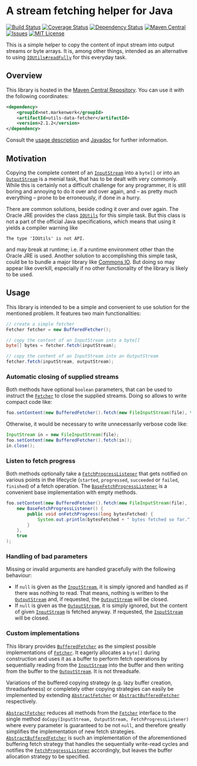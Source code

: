 # A stream fetching helper for Java

[![Build Status](https://travis-ci.org/markenwerk/java-utils-data-fetcher.svg?branch=master)](https://travis-ci.org/markenwerk/java-utils-data-fetcher)
[![Coverage Status](https://coveralls.io/repos/markenwerk/java-utils-data-fetcher/badge.svg?branch=master&service=github)](https://coveralls.io/github/markenwerk/java-utils-data-fetcher?branch=master)
[![Dependency Status](https://www.versioneye.com/user/projects/562bcca036d0ab00160013f7/badge.svg)](https://www.versioneye.com/user/projects/562bcca036d0ab00160013f7)
[![Maven Central](https://maven-badges.herokuapp.com/maven-central/net.markenwerk/utils-data-fetcher/badge.svg)](https://maven-badges.herokuapp.com/maven-central/net.markenwerk/utils-data-fetcher)
[![Issues](https://img.shields.io/github/issues/markenwerk/java-utils-data-fetcher.svg)](https://github.com/markenwerk/java-utils-data-fetcher/issues)
[![MIT License](https://img.shields.io/badge/license-MIT-brightgreen.svg)](https://github.com/markenwerk/java-utils-data-fetcher/blob/master/LICENSE)

This is a simple helper to copy the content of input stream into output streams or byte arrays. It is, among other things, intended as an alternative to using [`IOUtils#readFully`](http://grepcode.com/file/repository.grepcode.com/java/root/jdk/openjdk/7u40-b43/sun/misc/IOUtils.java#IOUtils.readFully%28java.io.InputStream%2Cint%2Cboolean%29) for this everyday task.

## Overview

This library is hosted in the [Maven Central Repository](https://maven-badges.herokuapp.com/maven-central/net.markenwerk/utils-data-fetcher). You can use it with the following coordinates:

```xml
<dependency>
	<groupId>net.markenwerk</groupId>
	<artifactId>utils-data-fetcher</artifactId>
	<version>2.1.2</version>
</dependency>
```

Consult the [usage description](#usage) and [Javadoc](http://markenwerk.github.io/java-utils-data-fetcher/javadoc/2.1.1/index.html) for further information.

## Motivation

Copying the complete content of an [`InputStream`][InputStream] into a `byte[]` or into an [`OutputStream`][OutputStream] is a menial task, that has to be dealt with very commonly. While this is certainly not a difficult challenge for any programmer, it is still boring and annoying to do it over and over again, and – as pretty much everything – prone to be erroneously, if done in a hurry.

There are common solutions, beside coding it over and over again. The Oracle JRE provides the class [`IOUtils`](http://grepcode.com/file/repository.grepcode.com/java/root/jdk/openjdk/7u40-b43/sun/misc/IOUtils.java) for this simple task. But this class is not a part of the official Java specifications, which means that using it yields a compiler warning like

```
The type 'IOUtils' is not API.
```

and may break at runtime; i.e. if a runtime environment other than the Oracle JRE is used. Another solution to accomplishing this simple task, could be to bundle a major library like [Commons IO](http://commons.apache.org/proper/commons-io/). But doing so may appear like overkill, especially if no other functionality of the library is likely to be used.


## Usage

This library is intended to be a simple and convenient to use solution for the mentioned problem. It features two main functionalities:

```java
// create a simple fetcher
Fetcher fetcher = new BufferedFetcher();

// copy the content of an InputStream into a byte[]
byte[] bytes = fetcher.fetch(inputStream);

// copy the content of an InputStream into an OutputStream
fetcher.fetch(inputStream, outputStream);
```

### Automatic closing of supplied streams

Both methods have optional `boolean` parameters, that can be used to instruct the [`Fetcher`][Fetcher] to close the supplied streams. Doing so allows to write compact code like:

```java
foo.setContent(new BufferedFetcher().fetch(new FileInputStream(file), true));
```

Otherwise, it would be necessary to write unnecessarily verbose code like:

```java
InputStream in = new FileInputStream(file);
foo.setContent(new BufferedFetcher().fetch(in));
in.close();
```

### Listen to fetch progress

Both methods optionally take a [`FetchProgressListener`][FetchProgressListener] that gets notified on various points in the lifecycle (`started`, `progressed`, `succeeded` or `failed`, `finished`) of a fetch operation. The [`BaseFetchProgressListener`][BaseFetchProgressListener] is a convenient base implementation with empty methods.

```java
foo.setContent(new BufferedFetcher().fetch(new FileInputStream(file),
	new BaseFetchProgressListener() {
		public void onFetchProgress(long bytesFetched) {
			System.out.println(bytesFetched + " bytes fetched so far.");
		}
	},
	true
);
```

### Handling of bad parameters

Missing or invalid arguments are handled gracefully with the following behaviour:

 - If `null` is given as the [`InputStream`][InputStream], it is simply ignored and handled as if there was nothing to read. That means, nothing is written to the [`OutputStream`][OutputStream] and, if requested, the [`OutputStream`][OutputStream] will be closed. 
 - If `null` is given as the [`OutputStream`][OutputStream], it is simply ignored, but the content of given [`InputStream`][InputStream] is fetched anyway. If requested, the [`InputStream`][InputStream] will be closed. 
 
### Custom implementations
 
This library provides [`BufferedFetcher`][BufferedFetcher] as the simplest possible implementations of [`Fetcher`][Fetcher]. It eagerly allocates a `byte[]` during construction and uses it as a buffer to perform fetch operations by sequentially reading from the [`InputStream`][InputStream] into the buffer and then writing from the buffer to the [`OutputStream`][OutputStream]. It is not threadsafe.

Variations of the buffered copying strategy (e.g. lazy buffer creation, threadsafeness) or completely other copying strategies can easily be implemented by extending [`AbstractFetcher`][AbstractFetcher] or [`AbstractBufferedFetcher`][AbstractBufferedFetcher] respectively.

[`AbstractFetcher`][AbstractFetcher] reduces all methods from the [`Fetcher`][Fetcher] interface to the single method `doCopy(InputStream, OutputStream, FetchProgressListener)` where every parameter is guaranteed to be not `null`, and therefore greatly simplifies the implementation of new fetch strategies. [`AbstractBufferedFetcher`][AbstractBufferedFetcher] is such an implementation of the aforementioned buffering fetch strategy that handles the sequentially write-read cycles and notifies the [`FetchProgressListener`][FetchProgressListener] accordingly, but leaves the buffer allocation strategy to be specified.
 
[AbstractBufferedFetcher]: http://markenwerk.github.io/java-utils-data-fetcher/index.html?net/markenwerk/utils/data/fetcher/package-summary.html
[AbstractFetcher]: http://markenwerk.github.io/java-utils-data-fetcher/index.html?net/markenwerk/utils/data/fetcher/AbstractFetcher.html
[BaseFetchProgressListener]: http://markenwerk.github.io/java-utils-data-fetcher/index.html?net/markenwerk/utils/data/fetcher/BaseFetchProgressListener.html
[BufferedFetcher]: http://markenwerk.github.io/java-utils-data-fetcher/index.html?net/markenwerk/utils/data/fetcher/BufferedFetcher.html
[Fetcher]: http://markenwerk.github.io/java-utils-data-fetcher/index.html?net/markenwerk/utils/data/fetcher/Fetcher.html
[FetchProgressListener]: http://markenwerk.github.io/java-utils-data-fetcher/index.html?net/markenwerk/utils/data/fetcher/FetchProgressListener.html

[InputStream]: http://docs.oracle.com/javase/8/docs/api/index.html?java/io/InputStream.html
[OutputStream]: http://docs.oracle.com/javase/8/docs/api/index.html?java/io/OutputStream.html
